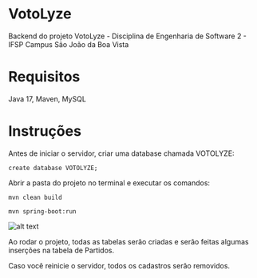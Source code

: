 
# VotoLyze
Backend do projeto VotoLyze - Disciplina de Engenharia de Software 2 - IFSP Campus São João da Boa Vista

# Requisitos
Java 17, Maven, MySQL

# Instruções
Antes de iniciar o servidor, criar uma database chamada VOTOLYZE:

```create database VOTOLYZE;```

Abrir a pasta do projeto no terminal e executar os comandos: 

```mvn clean build```

```mvn spring-boot:run```

![alt text](https://i.imgur.com/GYWd5ev.png)

Ao rodar o projeto, todas as tabelas serão criadas e serão feitas algumas inserções na tabela de Partidos.

Caso você reinicie o servidor, todos os cadastros serão removidos.

